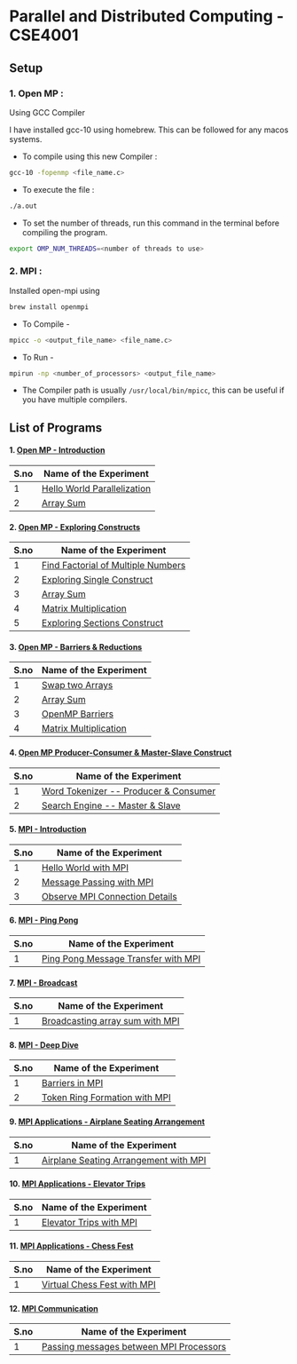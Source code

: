 # Parallel and Distributed Computing - CSE4001


## Setup


### 1. Open MP :

Using GCC Compiler

I have installed gcc-10 using homebrew. This can be followed for any macos systems.

* To compile using this new Compiler :

```bash
gcc-10 -fopenmp <file_name.c>
```

* To execute the file :

```bash
./a.out
```

* To set the number of threads, run this command in the terminal before compiling the program.

```bash
export OMP_NUM_THREADS=<number of threads to use> 
```


### 2. MPI :

Installed open-mpi using

```bash
brew install openmpi
```

* To Compile -

```bash
mpicc -o <output_file_name> <file_name.c>
```

* To Run -

```bash
mpirun -np <number_of_processors> <output_file_name>
```

* The Compiler path is usually `/usr/local/bin/mpicc`, this can be useful if you have multiple compilers.




## List of Programs

#### 1. [Open MP - Introduction](./OpenMP_Introduction_Lab_1)

| S.no | Name of the Experiment |
| ---- | --------------------- |
| 1 | [Hello World Parallelization](./OpenMP_Introduction_Lab_1/hello_world.c) |
| 2 | [Array Sum](./OpenMP_Introduction_Lab_1/array_sum.c) |


#### 2. [Open MP - Exploring Constructs](./OpenMP_Constructs_Lab_2)

| S.no | Name of the Experiment |
| ---- | --------------------- |
| 1 | [Find Factorial of Multiple Numbers](./OpenMP_Constructs_Lab_2/factorial.c) |
| 2 | [Exploring Single Construct](./OpenMP_Constructs_Lab_2/single_construct.c) |
| 3 | [Array Sum](./OpenMP_Constructs_Lab_2/array_sum.c) |
| 4 | [Matrix Multiplication](./OpenMP_Constructs_Lab_2/matrix_multiply.c) |
| 5 | [Exploring Sections Construct](./OpenMP_Constructs_Lab_2/sections_construct.c) |


#### 3. [Open MP - Barriers & Reductions](./OpenMP_Barriers_Reductions_Lab_3)

| S.no | Name of the Experiment |
| ---- | --------------------- |
| 1 | [Swap two Arrays](./OpenMP_Barriers_Reductions_Lab_3/array_swap.c) |
| 2 | [Array Sum](./OpenMP_Barriers_Reductions_Lab_3/array_sum.c) |
| 3 | [OpenMP Barriers](./OpenMP_Barriers_Reductions_Lab_3/omp_barrier.c) |
| 4 | [Matrix Multiplication](./OpenMP_Barriers_Reductions_Lab_3/matrix_multiply.c) |


#### 4. [Open MP Producer-Consumer & Master-Slave Construct](./OpenMP_Practical_Puzzles_Lab_4)

| S.no | Name of the Experiment |
| ---- | --------------------- |
| 1 | [Word Tokenizer -- Producer & Consumer](./OpenMP_Practical_Puzzles_Lab_4/word_tokenizer.c) |
| 2 | [Search Engine -- Master & Slave](./OpenMP_Practical_Puzzles_Lab_4/search_engine.c) |


#### 5. [MPI - Introduction](./MPI_Introduction_Lab_5)

| S.no | Name of the Experiment |
| ---- | --------------------- |
| 1 | [Hello World with MPI](./MPI_Introduction_Lab_5/hello_world.c) |
| 2 | [Message Passing with MPI](./MPI_Introduction_Lab_5/message_passing.c) |
| 3 | [Observe MPI Connection Details](./MPI_Introduction_Lab_5/mpi_info.c) |


#### 6. [MPI - Ping Pong](./MPI_Ping_Pong_Lab_6)

| S.no | Name of the Experiment |
| ---- | --------------------- |
| 1 | [Ping Pong Message Transfer with MPI](./MPI_Ping_Pong_Lab_6/ping_pong.c) |


#### 7. [MPI - Broadcast](./MPI_Broadcast_Lab_7)

| S.no | Name of the Experiment |
| ---- | --------------------- |
| 1 | [Broadcasting array sum with MPI](./MPI_Broadcast_Lab_7/array_sum.c) |


#### 8. [MPI - Deep Dive](./MPI_Deep_Dive_Lab_8)

| S.no | Name of the Experiment |
| ---- | --------------------- |
| 1 | [Barriers in MPI](./MPI_Deep_Dive_Lab_8/barriers.c) |
| 2 | [Token Ring Formation with MPI](./MPI_Deep_Dive_Lab_8/token_ring.c) |


#### 9. [MPI Applications - Airplane Seating Arrangement](./MPI_Applications_Seat_Arrangemnet_Lab_9)

| S.no | Name of the Experiment |
| ---- | --------------------- |
| 1 | [Airplane Seating Arrangement with MPI](./MPI_Applications_Seat_Arrangemnet_Lab_9/airplane.c) |


#### 10. [MPI Applications - Elevator Trips](./MPI_Applications_Elevator_Trips_Lab_10)

| S.no | Name of the Experiment |
| ---- | --------------------- |
| 1 | [Elevator Trips with MPI](./MPI_Applications_Elevator_Trips_Lab_10/elevator.c) |


#### 11. [MPI Applications - Chess Fest](./MPI_Applications_Chess_Fest_Lab_Final)

| S.no | Name of the Experiment |
| ---- | --------------------- |
| 1 | [Virtual Chess Fest with MPI](./MPI_Applications_Chess_Fest_Lab_Final/chess.c) |

#### 12. [MPI Communication](./MPI_Communication)

| S.no | Name of the Experiment |
| ---- | --------------------- |
| 1 | [Passing messages between MPI Processors](./MPI_Communication/message_passing.c) |
